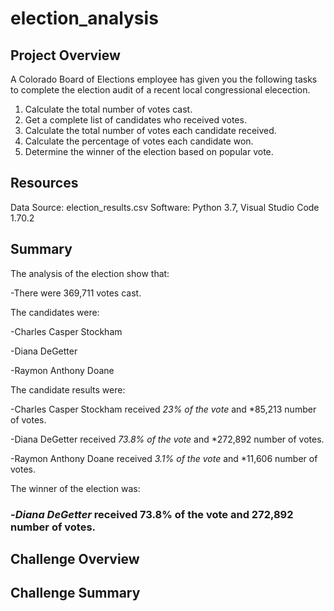 # election_analysis


## Project Overview
A Colorado Board of Elections employee has given you the following tasks to complete the election audit of a recent local congressional elecection.

1. Calculate the total number of votes cast.
2. Get a complete list of candidates who received votes.
3. Calculate the total number of votes each candidate received.
4. Calculate the percentage of votes each candidate won.
5. Determine the winner of the election based on popular vote.

## Resources
Data Source: election_results.csv
Software: Python 3.7, Visual Studio Code 1.70.2

## Summary
The analysis of the election show that:

-There were 369,711 votes cast. 

The candidates were:

  -Charles Casper Stockham
  
  -Diana DeGetter
  
  -Raymon Anthony Doane
  
The candidate results were:

  -Charles Casper Stockham received *23% of the vote* and *85,213 number of votes.
  
  -Diana DeGetter received *73.8%  of the vote* and *272,892 number of votes. 
  
  -Raymon Anthony Doane received *3.1% of the vote* and *11,606 number of votes.
  
The winner of the election was:

 ### -*Diana DeGetter* received 73.8% of the vote and 272,892 number of votes.
 
 ## Challenge Overview
 
 ## Challenge Summary
 

